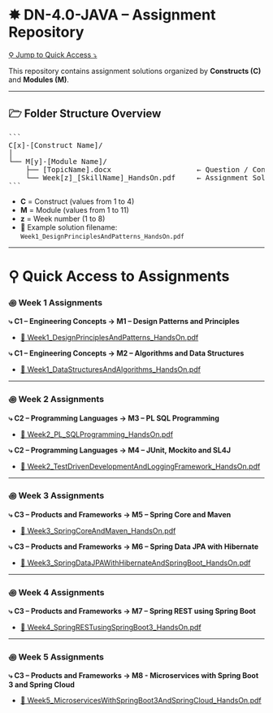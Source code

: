 # ✸ DN-4.0-JAVA – Assignment Repository

[⚲ Jump to Quick Access ⤵](#-quick-access-to-assignments)

This repository contains assignment solutions organized by **Constructs (C)** and **Modules (M)**.

---

## 🗁 Folder Structure Overview

<pre lang="markdown">
```
C[x]-[Construct Name]/
│
└── M[y]-[Module Name]/
    ├── [TopicName].docx                    ← Question / Concept Document
    └── Week[z]_[SkillName]_HandsOn.pdf     ← Assignment Solution
```
</pre>

- **C** = Construct (values from 1 to 4)
- **M** = Module (values from 1 to 11)
- **z** = Week number (1 to 8)
- 📄 Example solution filename: `Week1_DesignPrinciplesAndPatterns_HandsOn.pdf`

---

# ⚲ Quick Access to Assignments

### ꩜ Week 1 Assignments

**⤷ C1 – Engineering Concepts → M1 – Design Patterns and Principles**

- [📄 Week1_DesignPrinciplesAndPatterns_HandsOn.pdf](C1-Engineering%20concepts/M1-Design%20Patterns%20And%20Principles/Week1_DesignPrinciplesAndPatterns_HandsOn.pdf)

**⤷ C1 – Engineering Concepts → M2 – Algorithms and Data Structures**

- [📄 Week1_DataStructuresAndAlgorithms_HandsOn.pdf](C1-Engineering%20concepts/M2-Algorithms%20And%20Data%20Structures/Week1_DataStructuresAndAlgorithms_HandsOn.pdf)

---

### ꩜ Week 2 Assignments

**⤷ C2 – Programming Languages → M3 – PL SQL Programming**

- [📄 Week2_PL_SQLProgramming_HandsOn.pdf](C2-Programming%20Languages/M3-PL%20SQL%20programming/Week2_PL_SQLProgramming_HandsOn.pdf)

**⤷ C2 – Programming Languages → M4 – JUnit, Mockito and SL4J**

- [📄 Week2_TestDrivenDevelopmentAndLoggingFramework_HandsOn.pdf](C2-Programming%20Languages/M4-JUnit,%20Mockito%20and%20SL4J/Week2_TestDrivenDevelopmentAndLoggingFramework_HandsOn.pdf)

---

### ꩜ Week 3 Assignments

**⤷ C3 – Products and Frameworks → M5 – Spring Core and Maven**

- [📄 Week3_SpringCoreAndMaven_HandsOn.pdf](C3-Products%20and%20Frameworks/M5-Spring%20Core%20and%20Maven/Week3_SpringCoreAndMaven_HandsOn.pdf)

**⤷ C3 – Products and Frameworks → M6 – Spring Data JPA with Hibernate**

- [📄 Week3_SpringDataJPAWithHibernateAndSpringBoot_HandsOn.pdf](C3-Products%20and%20Frameworks/M6-Spring%20Data%20JPA%20with%20Hibernate/Week3_SpringDataJPAWithHibernateAndSpringBoot_HandsOn.pdf)

---

### ꩜ Week 4 Assignments

**⤷ C3 – Products and Frameworks → M7 – Spring REST using Spring Boot**

- [📄 Week4_SpringRESTusingSpringBoot3_HandsOn.pdf](C3-Products%20and%20Frameworks/M7-Spring%20REST%20using%20Spring%20Boot/Week4_SpringRESTusingSpringBoot3_HandsOn.pdf)

---

### ꩜ Week 5 Assignments

**⤷ C3 – Products and Frameworks → M8 - Microservices with Spring Boot 3 and Spring Cloud**

- [📄 Week5_MicroservicesWithSpringBoot3AndSpringCloud_HandsOn.pdf](C3-Products%20and%20Frameworks/M8,9-Microservices/Week5_MicroservicesWithSpringBoot3AndSpringCloud_HandsOn.pdf)

